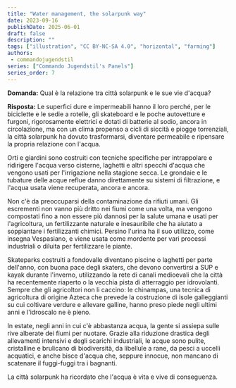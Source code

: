 ```yaml
---
title: "Water management, the solarpunk way"
date: 2023-09-16
publishDate: 2025-06-01
draft: false
description: ""
tags: ["illustration", "CC BY-NC-SA 4.0", "horizontal", "farming"]
authors:
 - commandojugendstil
series: ["Commando Jugendstil's Panels"]
series_order: 7
---
```


**Domanda:**
Qual è la relazione tra città solarpunk e le sue vie d'acqua?

**Risposta:**
Le superfici dure e impermeabili hanno il loro perché, per le biciclette e le sedie a rotelle, gli skateboard e le poche autovetture e furgoni, rigorosamente elettrici e dotati di batterie al sodio, ancora in circolazione, ma con un clima propenso a cicli di siccità e piogge torrenziali, la città solarpunk ha dovuto trasformarsi, diventare permeabile e ripensare la propria relazione con l'acqua.

Orti e giardini sono costruiti con tecniche specifiche per intrappolare e ridirigere l'acqua verso cisterne, laghetti e altri specchi d'acqua che vengono usati per l'irrigazione nella stagione secca. Le grondaie e le tubature delle acque reflue danno direttamente su sistemi di filtrazione, e l'acqua usata viene recuperata, ancora e ancora.

Non c'è da preoccuparsi della contaminazione da rifiuti umani. Gli escrementi non vanno più dritto nei fiumi come una volta, ma vengono compostati fino a non essere più dannosi per la salute umana e usati per l'agricoltura, un fertilizzante naturale e inesauribile che ha aiutato a soppiantare i fertilizzanti chimici. Persino l'urina ha il suo utilizzo, come insegna Vespasiano, e viene usata come mordente per vari processi industriali o diluita per fertilizzare le piante.

Skateparks costruiti a fondovalle diventano piscine o laghetti per parte dell'anno, con buona pace degli skaters, che devono convertirsi a SUP e kayak durante l'inverno, utilizzando la rete di canali medioevali che la città ha recentemente riaperto o la vecchia pista di atterraggio per idrovolanti. Sempre che gli agricoltori non li caccino: le chinampas, una tecnica di agricoltura di origine Azteca che prevede la costruzione di isole galleggianti su cui coltivare verdure e allevare galline, hanno preso piede negli ultimi anni e l'idroscalo ne è pieno.

In estate, negli anni in cui c'è abbastanza acqua, la gente si assiepa sulle rive alberate dei fiumi per nuotare. Grazie alla riduzione drastica degli allevamenti intensivi e degli scarichi industriali, le acque sono pulite, cristalline e brulicano di biodiversità, da libellule a rane, da pesci a uccelli acquatici, e anche bisce d'acqua che, seppure innocue, non mancano di scatenare il fuggi-fuggi tra i bagnanti.

La città solarpunk ha ricordato che l'acqua è vita e vive di conseguenza.
